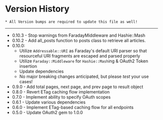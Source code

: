 Version History
====
    * All Version bumps are required to update this file as well!
----

* 0.10.3 - Stop warnings from FaradayMiddleware and Hashie::Mash
* 0.10.2 - Add all_posts function to posts class to retrieve all articles.
* 0.10.0:
  * Utilize `Addressable::URI` as Faraday's default URI parser so that resourceful URI fragments are escaped and parsed properly
  * Utilize `Faraday::Middleware` for `Hashie::Mash`ing & OAuth2 Token insertion
  * Update dependencies
  * No major breaking changes anticipated, but please *test* your use cases!
* 0.9.0 - Add total pages, next page, and prev page to result object
* 0.8.0 - Revert ETag caching flow implementation
* 0.7.0 - Implement ability to specify OAuth scopes
* 0.6.1 - Update various dependencies
* 0.6.0 - Implement ETag-based caching flow for all endpoints
* 0.5.0 - Update OAuth2 gem to 1.0.0
